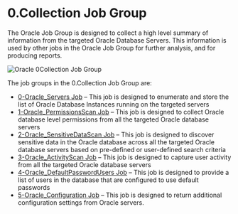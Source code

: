 # 0.Collection Job Group

The Oracle Job Group is designed to collect a high level summary of information from the targeted
Oracle Database Servers. This information is used by other jobs in the Oracle Job Group for further
analysis, and for producing reports.

![Oracle 0Collection Job Group](/img/product_docs/accessanalyzer/11.6/solutions/databases/oracle/collection/0collection.webp)

The job groups in the 0.Collection Job Group are:

- [0-Oracle_Servers Job](/docs/accessanalyzer/11.6/solutions/databases/oracle/collection/0-oracle_servers.md)
  – This job is designed to enumerate and store the list of Oracle Database Instances running on the
  targeted servers
- [1-Oracle_PermissionsScan Job](/docs/accessanalyzer/11.6/solutions/databases/oracle/collection/1-oracle_permissionsscan.md)
  – This job is designed to collect Oracle database level permissions from all the targeted Oracle
  database servers
- [2-Oracle_SensitiveDataScan Job](/docs/accessanalyzer/11.6/solutions/databases/oracle/collection/2-oracle_sensitivedatascan.md)
  – This job is designed to discover sensitive data in the Oracle database across all the targeted
  Oracle database servers based on pre-defined or user-defined search criteria
- [3-Oracle_ActivityScan Job](/docs/accessanalyzer/11.6/solutions/databases/oracle/collection/3-oracle_activityscan.md)
  – This job is designed to capture user activity from all the targeted Oracle database servers
- [4-Oracle_DefaultPasswordUsers Job](/docs/accessanalyzer/11.6/solutions/databases/oracle/collection/4-oracle_defaultpasswordusers.md)
  – This job is designed to provide a list of users in the database that are configured to use
  default passwords
- [5-Oracle_Configuration Job](/docs/accessanalyzer/11.6/solutions/databases/oracle/collection/5-oracle_configuration.md)
  – This job is designed to return additional configuration settings from Oracle servers.
